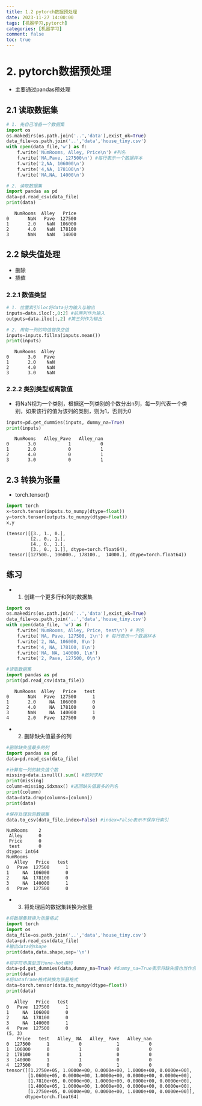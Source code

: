 ```yaml
---
title: 1.2 pytorch数据预处理
date: 2023-11-27 14:00:00
tags: [机器学习,pytorch]
categories: [机器学习]
comment: false
toc: true
---
```

# 
<!--more-->

# 2. pytorch数据预处理
- 主要通过pandas预处理

## 2.1 读取数据集


```python
# 1. 先自己准备一个数据集
import os
os.makedirs(os.path.join('..','data'),exist_ok=True)
data_file=os.path.join('..','data','house_tiny.csv')
with open(data_file,'w') as f:
    f.write('NumRooms, Alley, Price\n') #列名
    f.write('NA,Pave, 127500\n') #每行表示一个数据样本
    f.write('2,NA, 106000\n')
    f.write('4,NA, 178100\n')
    f.write('NA,NA, 14000\n')

# 2. 读取数据集
import pandas as pd
data=pd.read_csv(data_file)
print(data)
```

       NumRooms  Alley   Price
    0       NaN   Pave  127500
    1       2.0    NaN  106000
    2       4.0    NaN  178100
    3       NaN    NaN   14000
    

## 2.2 缺失值处理
- 删除
- 插值

### 2.2.1 数值类型


```python
# 1. 位置索引iloc将data分为输入与输出
inputs=data.iloc[:,0:2] #前两列作为输入
outputs=data.iloc[:,2] #第三列作为输出

# 2. 用每一列的均值替换空值
inputs=inputs.fillna(inputs.mean())
print(inputs)
```

       NumRooms  Alley
    0       3.0   Pave
    1       2.0    NaN
    2       4.0    NaN
    3       3.0    NaN
    

### 2.2.2 类别类型或离散值
- 将NaN视为一个类别，根据这一列类别的个数分出n列，每一列代表一个类别，如果该行的值为该列的类别，则为1，否则为0


```python
inputs=pd.get_dummies(inputs, dummy_na=True)
print(inputs)
```

       NumRooms   Alley_Pave   Alley_nan
    0       3.0            1           0
    1       2.0            0           1
    2       4.0            0           1
    3       3.0            0           1
    

## 2.3 转换为张量
- torch.tensor()


```python
import torch
x=torch.tensor(inputs.to_numpy(dtype=float))
y=torch.tensor(outputs.to_numpy(dtype=float))
x,y
```




    (tensor([[3., 1., 0.],
             [2., 0., 1.],
             [4., 0., 1.],
             [3., 0., 1.]], dtype=torch.float64),
     tensor([127500., 106000., 178100.,  14000.], dtype=torch.float64))



## 练习
- 1. 创建一个更多行和列的数据集



```python
import os
os.makedirs(os.path.join('..','data'),exist_ok=True)
data_file=os.path.join('..','data','house_tiny.csv')
with open(data_file, 'w') as f:
    f.write('NumRooms, Alley, Price, test\n') # 列名
    f.write('NA, Pave, 127500, 1\n') # 每行表示一个数据样本
    f.write('2, NA, 106000, 0\n')
    f.write('4, NA, 178100, 0\n')
    f.write('NA, NA, 140000, 1\n')
    f.write('2, Pave, 127500, 0\n')

#读取数据集
import pandas as pd
print(pd.read_csv(data_file))
```

       NumRooms  Alley   Price   test
    0       NaN   Pave  127500      1
    1       2.0     NA  106000      0
    2       4.0     NA  178100      0
    3       NaN     NA  140000      1
    4       2.0   Pave  127500      0
    

- 2. 删除缺失值最多的列


```python
#删除缺失值最多的列
import pandas as pd
data=pd.read_csv(data_file)

#计算每一列的缺失值个数
missing=data.isnull().sum() #按列求和
print(missing)
column=missing.idxmax() #返回缺失值最多的列名
print(column)
data=data.drop(columns=[column])
print(data)

#保存处理后的数据集
data.to_csv(data_file,index=False) #index=False表示不保存行索引
```

    NumRooms    2
     Alley      0
     Price      0
     test       0
    dtype: int64
    NumRooms
       Alley   Price   test
    0   Pave  127500      1
    1     NA  106000      0
    2     NA  178100      0
    3     NA  140000      1
    4   Pave  127500      0
    

- 3. 将处理后的数据集转换为张量


```python
#将数据集转换为张量格式
import torch
import os
data_file=os.path.join('..','data','house_tiny.csv')
data=pd.read_csv(data_file)
#输出data的shape
print(data,data.shape,sep='\n')

#将字符串类型进行one-hot编码
data=pd.get_dummies(data,dummy_na=True) #dummy_na=True表示将缺失值也当作合法的特征值并为其创建指示特征
print(data)
#将dataframe格式转换为张量格式
data=torch.tensor(data.to_numpy(dtype=float))
print(data)
```

       Alley   Price   test
    0   Pave  127500      1
    1     NA  106000      0
    2     NA  178100      0
    3     NA  140000      1
    4   Pave  127500      0
    (5, 3)
        Price   test   Alley_ NA   Alley_ Pave   Alley_nan
    0  127500      1           0             1           0
    1  106000      0           1             0           0
    2  178100      0           1             0           0
    3  140000      1           1             0           0
    4  127500      0           0             1           0
    tensor([[1.2750e+05, 1.0000e+00, 0.0000e+00, 1.0000e+00, 0.0000e+00],
            [1.0600e+05, 0.0000e+00, 1.0000e+00, 0.0000e+00, 0.0000e+00],
            [1.7810e+05, 0.0000e+00, 1.0000e+00, 0.0000e+00, 0.0000e+00],
            [1.4000e+05, 1.0000e+00, 1.0000e+00, 0.0000e+00, 0.0000e+00],
            [1.2750e+05, 0.0000e+00, 0.0000e+00, 1.0000e+00, 0.0000e+00]],
           dtype=torch.float64)
    
